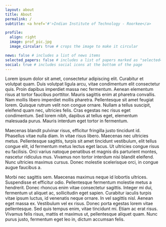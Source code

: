 ```yaml
---
layout: about
title: About
permalink: /
subtitle: <a href='#'>Indian Institute of Technology - Roorkee</a>

profile:
  align: right
  image: prof_pic.jpg
  image_circular: true # crops the image to make it circular

news: false # includes a list of news items
selected_papers: false # includes a list of papers marked as "selected={true}"
social: true # includes social icons at the bottom of the page
---
```


Lorem ipsum dolor sit amet, consectetur adipiscing elit. Curabitur et volutpat quam. Duis volutpat ligula arcu, vitae condimentum elit consectetur quis. Proin dapibus imperdiet massa nec fermentum. Aenean elementum risus at tortor faucibus porttitor. Mauris sagittis enim at pharetra convallis. Nam mollis libero imperdiet mollis pharetra. Pellentesque sit amet feugiat lorem. Quisque rutrum velit non congue ornare. Nullam a tellus suscipit, eleifend quam nec, ultricies felis. Cras egestas nec risus eget condimentum. Sed lorem nibh, dapibus at tellus eget, elementum malesuada purus. Mauris interdum eget tortor in fermentum.

Maecenas blandit pulvinar risus, efficitur fringilla justo tincidunt id. Phasellus vitae nulla diam. In vitae risus libero. Maecenas nec ultricies metus. Pellentesque sagittis, turpis sit amet tincidunt vestibulum, elit tellus congue elit, id fermentum metus lectus eget lacus. Ut ultricies congue risus eu facilisis. Orci varius natoque penatibus et magnis dis parturient montes, nascetur ridiculus mus. Vivamus non tortor interdum nisi blandit eleifend. Nunc ultricies maximus cursus. Donec molestie scelerisque orci, in congue augue faucibus a.

Morbi nec sagittis sem. Maecenas maximus neque id lobortis ultrices. Suspendisse et efficitur odio. Pellentesque fermentum molestie metus a hendrerit. Donec rhoncus enim vitae consectetur sagittis. Integer mi dui, fermentum ut aliquet ac, sollicitudin eget sapien. Curabitur iaculis turpis vitae ipsum luctus, id venenatis neque ornare. In vel sagittis nisl. Aenean eget massa ex. Vestibulum vel ex risus. Donec porta egestas lorem vitae pellentesque. Sed quis tempus enim, vitae tincidunt mi. Etiam ac erat risus. Vivamus felis risus, mattis et maximus ut, pellentesque aliquet quam. Nunc purus justo, fermentum eget leo in, dictum accumsan felis.